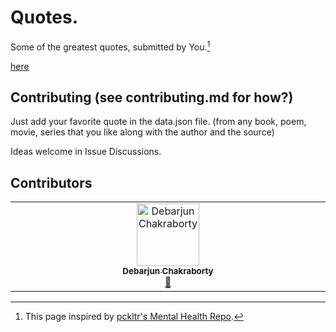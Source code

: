 # Quotes.
Some of the greatest quotes, submitted by You.[^1]

[here](https://jayshukla8.github.io/Quotes/)

## Contributing (see contributing.md for how?)
Just add your favorite quote in the data.json file. (from any book, poem, movie, series that you like along with the author and the source)

Ideas welcome in Issue Discussions.

## Contributors

<!-- ALL-CONTRIBUTORS-LIST:START - Do not remove or modify this section -->
<!-- prettier-ignore-start -->
<!-- markdownlint-disable -->
<table>
  <tbody>
    <tr>
      <td align="center" valign="top" width="14.28%"><a href="https://github.com/DebarjunChakraborty"><img src="https://avatars.githubusercontent.com/u/147123894?v=4?s=100" width="100px;" alt="Debarjun Chakraborty"/><br /><sub><b>Debarjun Chakraborty</b></sub></a><br /><a href="#data-DebarjunChakraborty" title="Data">🔣</a></td>
    </tr>
  </tbody>
</table>

<!-- markdownlint-restore -->
<!-- prettier-ignore-end -->

<!-- ALL-CONTRIBUTORS-LIST:END -->

[^1]: This page inspired by [pckltr's Mental Health Repo](https://github.com/pckltr/mental-health).
